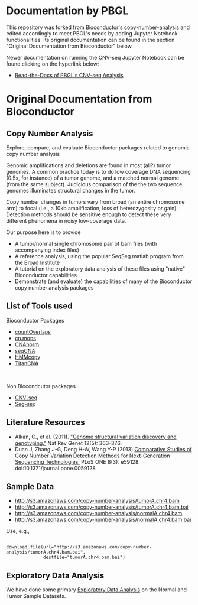 Documentation by PBGL
=========================

This repository was forked from <a href="https://github.com/Bioconductor/copy-number-analysis">Bioconductor's copy-number-analysis</a> and edited accordingly to meet PBGL's needs by adding Jupyter Notebook functionalities. Its original documentation can be found in the section "Original Documentation from Bioconductor" below.

Newer documentation on running the CNV-seq Jupyter Notebook can be found clicking on the hyperlink below:

* <a href="https://pbgl-cnvseq.readthedocs.io/en/latest/">Read-the-Docs of PBGL's CNV-seq Analysis</a>

Original Documentation from Bioconductor
=================================

Copy Number Analysis 
---------------------------------

Explore, compare, and evaluate Bioconductor packages related to genomic copy number analysis

Genomic amplifications and deletions are found in most (all?) tumor genomes.  A common practice today is to do low coverage DNA sequencing (0.5x, for instance) of a tumor genome, and a matched normal genome (from the same subject).  Judicious comparison of the the two sequence genomes illuminates structural changes in the tumor.

Copy number changes in tumors vary from broad (an entire chromosome arm) to focal (i.e., a 10kb amplification, loss of heterozygosity or gain).   Detection methods should be sensitive enough to detect these very different phenomena in noisy low-coverage data.

Our purpose here is to provide

* A tumor/normal single chromosome pair of bam files (with accompanying index files)
* A reference analysis, using the popular SeqSeg matlab program from the Broad Institute
* A tutorial on the exploratory data analysis of these files using "native" Bioconductor capabilities
* Demonstrate (and evaluate) the capabilities of many of the Bioconductor copy number analysis packages

List of Tools used
--------------------------
Bioconductor Packages
* <a href="https://github.com/Bioconductor/copy-number-analysis/wiki/CountOverlaps-method-from-IRanges-Package">countOverlaps</a>
* <a href="https://github.com/Bioconductor/copy-number-analysis/wiki/cn.mops">cn.mops</a>
* <a href="https://github.com/Bioconductor/copy-number-analysis/wiki/CNAnorm">CNAnorm</a>
* <a href="https://github.com/Bioconductor/copy-number-analysis/wiki/seqCNA">seqCNA</a>
* <a href="https://github.com/Bioconductor/copy-number-analysis/wiki/HMMcopy">HMMcopy</a>  
* <a href ="https://github.com/Bioconductor/copy-number-analysis/wiki/TitanCNA">TitanCNA</a>
<br>

Non Biocondcutor packages
* <a href="https://github.com/Bioconductor/copy-number-analysis/wiki/CNV-seq">CNV-seq</a>
* <a href="https://github.com/Bioconductor/copy-number-analysis/wiki/SegSeq">Seg-seq</a>


Literature Resources
--------------------------------
* Alkan, C., et al. (2011). <a href="http://www.ncbi.nlm.nih.gov/pubmed/21358748">"Genome structural variation discovery and genotyping."</a> Nat Rev Genet 12(5): 363-376. 
* Duan J, Zhang J-G, Deng H-W, Wang Y-P (2013) <a href="http://www.plosone.org/article/info%3Adoi%2F10.1371%2Fjournal.pone.0059128">Comparative Studies of Copy Number Variation Detection Methods for Next-Generation Sequencing Technologies.</a> PLoS ONE 8(3): e59128. doi:10.1371/journal.pone.0059128

Sample Data
--------------------
* http://s3.amazonaws.com/copy-number-analysis/tumorA.chr4.bam
* http://s3.amazonaws.com/copy-number-analysis/tumorA.chr4.bam.bai
* http://s3.amazonaws.com/copy-number-analysis/normalA.chr4.bam
* http://s3.amazonaws.com/copy-number-analysis/normalA.chr4.bam.bai

Use, e.g.,
<pre><code> 
download.file(url="http://s3.amazonaws.com/copy-number-analysis/tumorA.chr4.bam.bai",
              destfile="tumorA.chr4.bam.bai")
</code></pre>


Exploratory Data Analysis
----------------------------------------
We have done some primary <a href="https://github.com/Bioconductor/copy-number-analysis/wiki/Exploratory-Data-Analysis">Exploratory Data Analysis</a> on the Normal and Tumor Sample Datasets.

